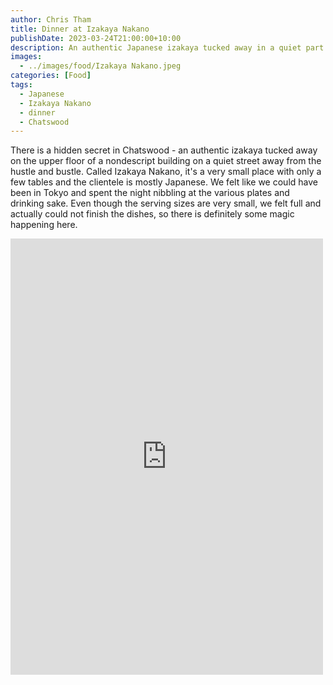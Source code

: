 ```yaml
---
author: Chris Tham
title: Dinner at Izakaya Nakano
publishDate: 2023-03-24T21:00:00+10:00
description: An authentic Japanese izakaya tucked away in a quiet part of Chatswood.
images:
  - ../images/food/Izakaya Nakano.jpeg
categories: [Food]
tags:
  - Japanese
  - Izakaya Nakano
  - dinner
  - Chatswood
---
```

There is a hidden secret in Chatswood - an authentic izakaya tucked away on the upper floor of a nondescript building on a quiet street away from the hustle and bustle. Called Izakaya Nakano, it's a very small place with only a few tables and the clientele is mostly Japanese. We felt like we could have been in Tokyo and spent the night nibbling at the various plates and drinking sake. Even though the serving sizes are very small, we felt full and actually could not finish the dishes, so there is definitely some magic happening here.

<iframe src="https://www.facebook.com/plugins/post.php?href=https%3A%2F%2Fwww.facebook.com%2Fchris1.tham%2Fposts%2Fpfbid0yAZ3o2zw71tanRBBYvVmSpTEdDLrmienDXdvjiFK77Koku2k6dR3GZsrEjV4jW12l&show_text=true&width=500" width="500" height="698" style="border:none;overflow:hidden" scrolling="no" frameborder="0" allowfullscreen="true" allow="autoplay; clipboard-write; encrypted-media; picture-in-picture; web-share"></iframe>
